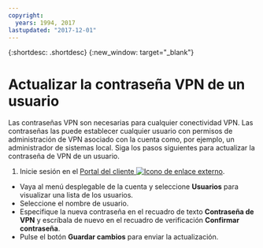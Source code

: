```yaml
---
copyright:
  years: 1994, 2017
lastupdated: "2017-12-01"
---
```


{:shortdesc: .shortdesc}
{:new_window: target="_blank"}

# Actualizar la contraseña VPN de un usuario

Las contraseñas VPN son necesarias para cualquier conectividad VPN. Las contraseñas las puede establecer cualquier usuario con permisos de administración de VPN asociado con la cuenta como, por ejemplo, un administrador de sistemas local. Siga los pasos siguientes para actualizar la contraseña de VPN de un usuario.

1. Inicie sesión en el [Portal del cliente ![Icono de enlace externo](../../icons/launch-glyph.svg "Icono de enlace externo")](https://control.softlayer.com/).
* Vaya al menú desplegable de la cuenta y seleccione **Usuarios** para visualizar una lista de los usuarios.
* Seleccione el nombre de usuario.
* Especifique la nueva contraseña en el recuadro de texto **Contraseña de VPN** y escríbala de nuevo en el recuadro de verificación **Confirmar contraseña**.
* Pulse el botón **Guardar cambios** para enviar la actualización.
